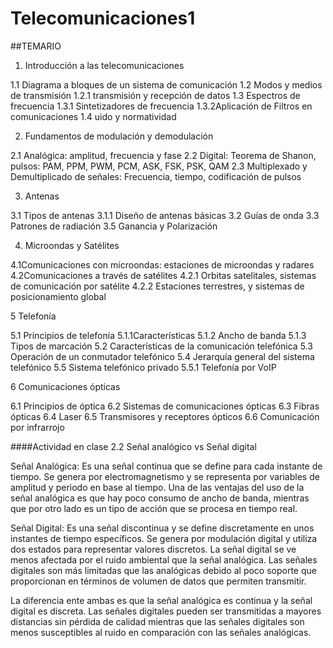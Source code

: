 # Telecomunicaciones1

##TEMARIO

1. Introducción a las telecomunicaciones

1.1 Diagrama a bloques de un sistema de comunicación
1.2 Modos y medios de transmisión
1.2.1 transmisión y recepción de datos
1.3 Espectros de frecuencia
1.3.1 Sintetizadores de frecuencia
1.3.2Aplicación de Filtros en comunicaciones
1.4 uido y normatividad

2. Fundamentos de modulación y
demodulación

2.1 Analógica: amplitud, frecuencia y fase
2.2 Digital: Teorema de Shanon, pulsos: PAM, PPM,
PWM, PCM, ASK, FSK, PSK, QAM
2.3 Multiplexado y Demultiplicado de señales:
Frecuencia, tiempo, codificación de pulsos

3. Antenas

3.1 Tipos de antenas
3.1.1 Diseño de antenas básicas
3.2 Guías de onda
3.3 Patrones de radiación
3.5 Ganancia y Polarización

4. Microondas y Satélites

4.1Comunicaciones con microondas: estaciones de
microondas y radares
4.2Comunicaciones a través de satélites
4.2.1 Orbitas satelitales, sistemas de comunicación
por satélite
4.2.2 Estaciones terrestres, y sistemas de
posicionamiento global

5 Telefonía

5.1 Principios de telefonía
5.1.1Características
5.1.2 Ancho de banda
5.1.3 Tipos de marcación
5.2 Características de la comunicación telefónica
5.3 Operación de un conmutador telefónico
5.4 Jerarquía general del sistema telefónico
5.5 Sistema telefónico privado
5.5.1 Telefonía por VoIP

6 Comunicaciones ópticas

6.1 Principios de óptica
6.2 Sistemas de comunicaciones ópticas
6.3 Fibras ópticas
6.4 Laser
6.5 Transmisores y receptores ópticos
6.6 Comunicación por infrarrojo



####Actividad en clase 2.2 Señal analógico vs Señal digital


Señal Analógica: Es una señal continua que se define para cada instante de tiempo. Se genera por electromagnetismo y se representa por variables de amplitud y periodo en base al tiempo. Una de las ventajas del uso de la señal analógica es que hay poco consumo de ancho de banda, mientras que por otro lado es un tipo de acción que se procesa en tiempo real.

Señal Digital: Es una señal discontinua y se define discretamente en unos instantes de tiempo específicos. Se genera por modulación digital y utiliza dos estados para representar valores discretos. La señal digital se ve menos afectada por el ruido ambiental que la señal analógica. Las señales digitales son más limitadas que las analógicas debido al poco soporte que proporcionan en términos de volumen de datos que permiten transmitir.

La diferencia ente ambas es que la señal analógica es continua y la señal digital es discreta. Las señales digitales pueden ser transmitidas a mayores distancias sin pérdida de calidad mientras que las señales digitales son menos susceptibles al ruido en comparación con las señales analógicas.
